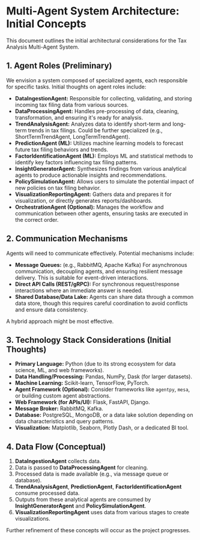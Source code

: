 # Multi-Agent System Architecture: Initial Concepts

This document outlines the initial architectural considerations for the Tax Analysis Multi-Agent System.

## 1. Agent Roles (Preliminary)

We envision a system composed of specialized agents, each responsible for specific tasks. Initial thoughts on agent roles include:

*   **DataIngestionAgent:** Responsible for collecting, validating, and storing incoming tax filing data from various sources.
*   **DataProcessingAgent:** Handles pre-processing of data, cleaning, transformation, and ensuring it's ready for analysis.
*   **TrendAnalysisAgent:** Analyzes data to identify short-term and long-term trends in tax filings. Could be further specialized (e.g., ShortTermTrendAgent, LongTermTrendAgent).
*   **PredictionAgent (ML):** Utilizes machine learning models to forecast future tax filing behaviors and trends.
*   **FactorIdentificationAgent (ML):** Employs ML and statistical methods to identify key factors influencing tax filing patterns.
*   **InsightGeneratorAgent:** Synthesizes findings from various analytical agents to produce actionable insights and recommendations.
*   **PolicySimulationAgent:** Allows users to simulate the potential impact of new policies on tax filing behavior.
*   **VisualizationReportingAgent:** Gathers data and prepares it for visualization, or directly generates reports/dashboards.
*   **OrchestrationAgent (Optional):** Manages the workflow and communication between other agents, ensuring tasks are executed in the correct order.

## 2. Communication Mechanisms

Agents will need to communicate effectively. Potential mechanisms include:

*   **Message Queues:** (e.g., RabbitMQ, Apache Kafka) For asynchronous communication, decoupling agents, and ensuring resilient message delivery. This is suitable for event-driven interactions.
*   **Direct API Calls (REST/gRPC):** For synchronous request/response interactions where an immediate answer is needed.
*   **Shared Database/Data Lake:** Agents can share data through a common data store, though this requires careful coordination to avoid conflicts and ensure data consistency.

A hybrid approach might be most effective.

## 3. Technology Stack Considerations (Initial Thoughts)

*   **Primary Language:** Python (due to its strong ecosystem for data science, ML, and web frameworks).
*   **Data Handling/Processing:** Pandas, NumPy, Dask (for larger datasets).
*   **Machine Learning:** Scikit-learn, TensorFlow, PyTorch.
*   **Agent Framework (Optional):** Consider frameworks like `agentpy`, `mesa`, or building custom agent abstractions.
*   **Web Framework (for APIs/UI):** Flask, FastAPI, Django.
*   **Message Broker:** RabbitMQ, Kafka.
*   **Database:** PostgreSQL, MongoDB, or a data lake solution depending on data characteristics and query patterns.
*   **Visualization:** Matplotlib, Seaborn, Plotly Dash, or a dedicated BI tool.

## 4. Data Flow (Conceptual)

1.  **DataIngestionAgent** collects data.
2.  Data is passed to **DataProcessingAgent** for cleaning.
3.  Processed data is made available (e.g., via message queue or database).
4.  **TrendAnalysisAgent**, **PredictionAgent**, **FactorIdentificationAgent** consume processed data.
5.  Outputs from these analytical agents are consumed by **InsightGeneratorAgent** and **PolicySimulationAgent**.
6.  **VisualizationReportingAgent** uses data from various stages to create visualizations.

Further refinement of these concepts will occur as the project progresses.
